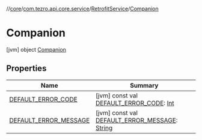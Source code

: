 //[core](../../../../index.md)/[com.tezro.api.core.service](../../index.md)/[RetrofitService](../index.md)/[Companion](index.md)



# Companion  
 [jvm] object [Companion](index.md)   


## Properties  
  
|  Name |  Summary | 
|---|---|
| <a name="com.tezro.api.core.service/RetrofitService.Companion/DEFAULT_ERROR_CODE/#/PointingToDeclaration/"></a>[DEFAULT_ERROR_CODE](-d-e-f-a-u-l-t_-e-r-r-o-r_-c-o-d-e.md)| <a name="com.tezro.api.core.service/RetrofitService.Companion/DEFAULT_ERROR_CODE/#/PointingToDeclaration/"></a> [jvm] const val [DEFAULT_ERROR_CODE](-d-e-f-a-u-l-t_-e-r-r-o-r_-c-o-d-e.md): [Int](https://kotlinlang.org/api/latest/jvm/stdlib/kotlin/-int/index.html)   <br>|
| <a name="com.tezro.api.core.service/RetrofitService.Companion/DEFAULT_ERROR_MESSAGE/#/PointingToDeclaration/"></a>[DEFAULT_ERROR_MESSAGE](-d-e-f-a-u-l-t_-e-r-r-o-r_-m-e-s-s-a-g-e.md)| <a name="com.tezro.api.core.service/RetrofitService.Companion/DEFAULT_ERROR_MESSAGE/#/PointingToDeclaration/"></a> [jvm] const val [DEFAULT_ERROR_MESSAGE](-d-e-f-a-u-l-t_-e-r-r-o-r_-m-e-s-s-a-g-e.md): [String](https://kotlinlang.org/api/latest/jvm/stdlib/kotlin/-string/index.html)   <br>|

